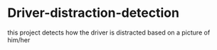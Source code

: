# Driver-distraction-detection
this project detects how the driver is distracted based on a picture of him/her
